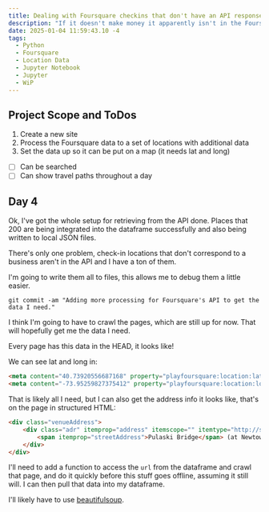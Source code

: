 ```yaml
---
title: Dealing with Foursquare checkins that don't have an API response
description: "If it doesn't make money it apparently isn't in the Foursquare API"
date: 2025-01-04 11:59:43.10 -4
tags:
  - Python
  - Foursquare
  - Location Data
  - Jupyter Notebook
  - Jupyter
  - WiP
---
```


## Project Scope and ToDos

1. Create a new site
2. Process the Foursquare data to a set of locations with additional data
3. Set the data up so it can be put on a map (it needs lat and long)

- [ ] Can be searched
- [ ] Can show travel paths throughout a day

## Day 4

Ok, I've got the whole setup for retrieving from the API done. Places that 200 are being integrated into the dataframe successfully and also being written to local JSON files.

There's only one problem, check-in locations that don't correspond to a business aren't in the API and I have a ton of them.

I'm going to write them all to files, this allows me to debug them a little easier.

`git commit -am "Adding more processing for Foursquare's API to get the data I need."`

I think I'm going to have to crawl the pages, which are still up for now. That will hopefully get me the data I need.

Every page has this data in the HEAD, it looks like!

We can see lat and long in:

```html
<meta content="40.73920556687168" property="playfoursquare:location:latitude">
<meta content="-73.95259827375412" property="playfoursquare:location:longitude">
```

That is likely all I need, but I can also get the address info it looks like, that's on the page in structured HTML:

```html
<div class="venueAddress">
	<div class="adr" itemprop="address" itemscope="" itemtype="http://schema.org/PostalAddress">
		<span itemprop="streetAddress">Pulaski Bridge</span> (at Newtown Creek)<br><span itemprop="addressLocality">Brooklyn</span>, <span itemprop="addressRegion">NY</span> <span itemprop="postalCode">11211</span>
	</div>
</div>
```

I'll need to add a function to access the `url` from the dataframe and crawl that page, and do it quickly before this stuff goes offline, assuming it still will. I can then pull that data into my dataframe.

I'll likely have to use [beautifulsoup](https://beautiful-soup-4.readthedocs.io/en/latest/).
